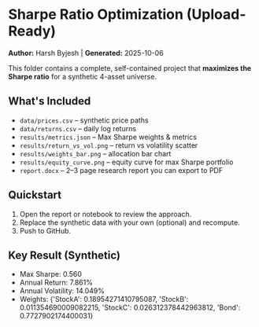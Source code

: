 # Sharpe Ratio Optimization (Upload-Ready)

**Author:** Harsh Byjesh | **Generated:** 2025-10-06

This folder contains a complete, self-contained project that **maximizes the Sharpe ratio** for a synthetic 4-asset universe.

## What's Included
- `data/prices.csv` – synthetic price paths
- `data/returns.csv` – daily log returns
- `results/metrics.json` – Max Sharpe weights & metrics
- `results/return_vs_vol.png` – return vs volatility scatter
- `results/weights_bar.png` – allocation bar chart
- `results/equity_curve.png` – equity curve for max Sharpe portfolio
- `report.docx` – 2–3 page research report you can export to PDF

## Quickstart
1. Open the report or notebook to review the approach.
2. Replace the synthetic data with your own (optional) and recompute.
3. Push to GitHub.

## Key Result (Synthetic)
- Max Sharpe: 0.560
- Annual Return: 7.861%
- Annual Volatility: 14.049%
- Weights: {'StockA': 0.18954271410795087, 'StockB': 0.011354690009082215, 'StockC': 0.026312378442963812, 'Bond': 0.7727902174400031}
